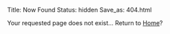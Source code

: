 Title: Now Found
Status: hidden
Save_as: 404.html

Your requested page does not exist... Return to [Home](../../)?

